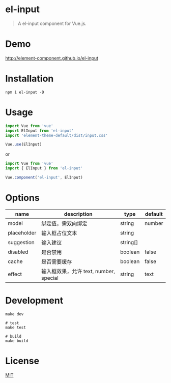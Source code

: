 # el-input
> A el-input component for Vue.js.

# Demo
http://element-component.github.io/el-input

# Installation
```shell
npm i el-input -D
```

# Usage
```javascript
import Vue from 'vue'
import ElInput from 'el-input'
import 'element-theme-default/dist/input.css'

Vue.use(ElInput)
```

or

```javascript
import Vue from 'vue'
import { ElInput } from 'el-input'

Vue.component('el-input', ElInput)
```

# Options

|     name    | description |     type    |   default   |
|-------------|-------------|-------------|-------------|
| model | 绑定值，需双向绑定 | string|number ||
| placeholder | 输入框占位文本 | string ||
| suggestion | 输入建议 | string[] ||
| disabled | 是否禁用 | boolean | false |
| cache | 是否需要缓存 | boolean | false |
| effect | 输入框效果，允许 text, number, special | string | text |

# Development
```shell
make dev

# test
make test

# build
make build
```

# License
[MIT](https://opensource.org/licenses/MIT)
